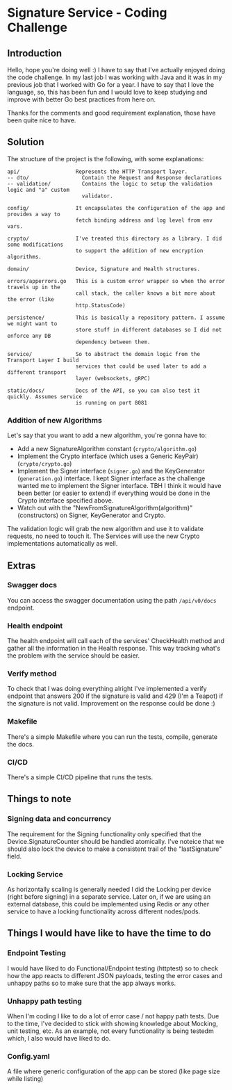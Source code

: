 # Signature Service - Coding Challenge

## Introduction

Hello, hope you're doing well :) I have to say that I've actually enjoyed doing the code challenge. In my last job I was working with Java and it was in my previous job that I worked with Go for a year. I have to say that I love the language, so, this has been fun and I would love to keep studying and improve with better Go best practices from here on.

Thanks for the comments and good requirement explanation, those have been quite nice to have.

## Solution

The structure of the project is the following, with some explanations:

```
api/                  Represents the HTTP Transport layer.
-- dto/                 Contain the Request and Response declarations
-- validation/          Contains the logic to setup the validation logic and "a" custom
                        validator.

config/               It encapsulates the configuration of the app and provides a way to
                      fetch binding address and log level from env vars.

crypto/               I've treated this directory as a library. I did some modifications
                      to support the addition of new encryption algorithms.

domain/               Device, Signature and Health structures.

errors/apperrors.go   This is a custom error wrapper so when the error travels up in the
                      call stack, the caller knows a bit more about the error (like
                      http.StatusCode)

persistence/          This is basically a repository pattern. I assume we might want to
                      store stuff in different databases so I did not enforce any DB
                      dependency between them.

service/              So to abstract the domain logic from the Transport Layer I build
                      services that could be used later to add a different transport
                      layer (websockets, gRPC)

static/docs/          Docs of the API, so you can also test it quickly. Assumes service
                      is running on port 8081
```

### Addition of new Algorithms

Let's say that you want to add a new algorithm, you're gonna have to:

- Add a new SignatureAlgorithm constant (`crypto/algorithm.go`)
- Implement the Crypto interface (which uses a Generic KeyPair) (`crypto/crypto.go`)
- Implement the Signer interface (`signer.go`) and the KeyGenerator (`generation.go`) interface. I kept Signer interface as the challenge wanted me to implement the Signer interface. TBH I think it would have been better (or easier to extend) if everything would be done in the Crypto interface specified above.
- Watch out with the "NewFromSignatureAlgorithm(algorithm)" (constructors) on Signer, KeyGenerator and Crypto.

The validation logic will grab the new algorithm and use it to validate requests, no need to touch it. The Services will use the new Crypto implementations automatically as well.

## Extras

### Swagger docs

You can access the swagger documentation using the path `/api/v0/docs` endpoint.

### Health endpoint

The health endpoint will call each of the services' CheckHealth method and gather all the information in the Health response. This way tracking what's the problem with the service 
should be easier.

### Verify method

To check that I was doing everything alright I've implemented a verify endpoint that answers 200 if the signature is valid and 429 (I'm a Teapot) if the signature is not valid.
Improvement on the response could be done :) 

### Makefile

There's a simple Makefile where you can run the tests, compile, generate the docs.

### CI/CD

There's a simple CI/CD pipeline that runs the tests.

## Things to note

### Signing data and concurrency

The requirement for the Signing functionality only specified that the Device.SignatureCounter should be handled atomically. I've noteice that we should also lock the device to make a consistent trail of the "lastSignature" field.

### Locking Service

As horizontally scaling is generally needed I did the Locking per device (right before signing) in a separate service. Later on, if we are using an external database, this could be implemented
using Redis or any other service to have a locking functionality across different nodes/pods.

## Things I would have like to have the time to do

### Endpoint Testing

I would have liked to do Functional/Endpoint testing (httptest) so to check how the app reacts to different JSON payloads, testing the error cases and unhappy paths so to make sure that the app always works. 

### Unhappy path testing

When I'm coding I like to do a lot of error case / not happy path tests. Due to the time, I've decided to stick with showing knowledge about Mocking, unit testing, etc. As an example, not every functionality is being testedm which, I also would have liked to do.

### Config.yaml

A file where generic configuration of the app can be stored (like page size while listing)